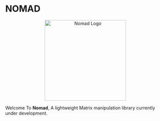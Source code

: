 # NOMAD

<p align="center">
  <img src="https://github.com/void-intelligence/Nomad/blob/master/resources/Nomad.png" alt="Nomad Logo" width="256" height="256">
</p>


Welcome To **Nomad**, A lightweight Matrix manipulation library currently under development.

